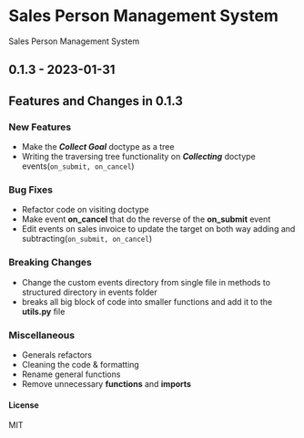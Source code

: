 # Sales Person Management System

Sales Person Management System

## 0.1.3 - 2023-01-31

## Features and Changes in 0.1.3

### New Features

- Make the ***Collect Goal*** doctype as a tree
- Writing the traversing tree functionality on ***Collecting*** doctype events(```on_submit, on_cancel```)

### Bug Fixes

- Refactor code on visiting doctype
- Make event **on_cancel** that do the reverse of the **on_submit** event
- Edit events on sales invoice to update the target on both way adding and subtracting(```on_submit, on_cancel```)

### Breaking Changes

- Change the custom events directory from single file in methods to structured directory in events folder
- breaks all big block of code into smaller functions and add it to the **utils.py** file

### Miscellaneous

- Generals refactors
- Cleaning the code & formatting
- Rename general functions
- Remove unnecessary **functions** and **imports**

#### License

MIT
